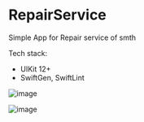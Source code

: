 # RepairService

Simple App for Repair service of smth

Tech stack:
- UIKit 12+
- SwiftGen, SwiftLint

![image](https://user-images.githubusercontent.com/5717020/144679766-b4b5c181-daf2-4625-9669-bcaf76ea47f8.png)

![image](https://user-images.githubusercontent.com/5717020/144680340-d27b6b34-9e04-4eb7-81b8-8eba33802508.png)

